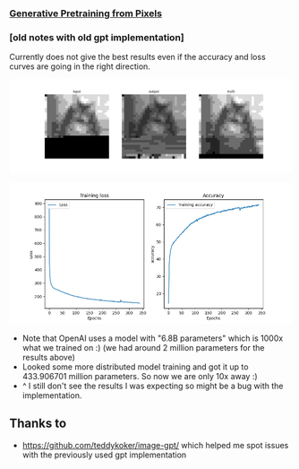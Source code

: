 ### [Generative Pretraining from Pixels](https://cdn.openai.com/papers/Generative_Pretraining_from_Pixels_V2.pdf)



### [old notes with old gpt implementation]
Currently does not give the best results even if the accuracy and loss curves are going in the right direction.

![output](./plot/292.png)

![Loss](./plot/training_image_gpt.png)

- Note that OpenAI uses a model with "6.8B parameters" which is 1000x what we trained on :) (we had around 2 million parameters for the results above)
- Looked some more distributed model training and got it up to 433.906701 million parameters. So now we are only 10x away :) 
- ^ I still don't see the results I was expecting so might be a bug with the implementation.

## Thanks to
- https://github.com/teddykoker/image-gpt/ which helped me spot issues with the previously used  gpt implementation

